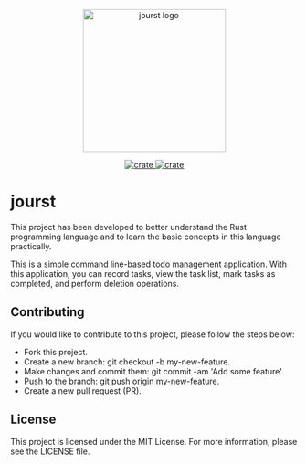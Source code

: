 <p align="center">
    <img src="https://i.imgur.com/FhRSzjL.png" alt="jourst logo"  width="250" height="250">
</p>

<p align="center">
    <a href="https://hub.docker.com/r/yalinpala/jourst" target="_blank">
        <img src="https://img.shields.io/badge/docker-%230db7ed.svg?style=for-the-badge&logo=docker&logoColor=white" alt="crate">
    </a>
    <a href="https://crates.io/crates/jourst" target="_blank">
        <img src="https://img.shields.io/crates/v/jourst.svg" alt="crate">
    </a>
</p>

# jourst

This project has been developed to better understand the Rust programming language and to learn the basic concepts in this language practically.

This is a simple command line-based todo management application. With this application, you can record tasks, view the task list, mark tasks as completed, and perform deletion operations.

## Contributing

If you would like to contribute to this project, please follow the steps below:

- Fork this project.
- Create a new branch: git checkout -b my-new-feature.
- Make changes and commit them: git commit -am 'Add some feature'.
- Push to the branch: git push origin my-new-feature.
- Create a new pull request (PR).

## License

This project is licensed under the MIT License. For more information, please see the LICENSE file.